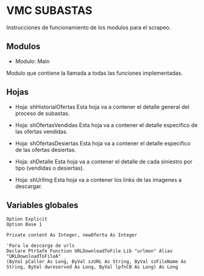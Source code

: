 # VMC SUBASTAS

Instrucciones de funcionamiento de los modulos para el scrapeo.

## Modulos
- Modulo: Main

Modulo que contiene la llamada a todas las funciones implementadas.

## Hojas
- Hoja: shHistorialOfertas
Esta hoja va a contener el detalle general del proceso de subastas.

- Hoja: shOfertasVendidas
Esta hoja va a contener el detalle especifico de las ofertas vendidas.

- Hoja: shOfertasDesiertas
Esta hoja va a contener el detalle especifico de las ofertas desiertas.

- Hoja: shDetalle
Esta hoja va a contener el detalle de cada siniestro por tipo (vendidas o desiertas).

- Hoja: shUrlImg
Esta hoja va a contener los links de las imagenes a descargar.

## Variables globales
```vba
Option Explicit
Option Base 1

Private content As Integer, newOferta As Integer

'Para la descarga de urls
Declare PtrSafe Function URLDownloadToFile Lib "urlmon" Alias "URLDownloadToFileA" _
(ByVal pCaller As Long, ByVal szURL As String, ByVal szFileName As String, ByVal dwreserved As Long, ByVal lpfnCB As Long) As Long
```
